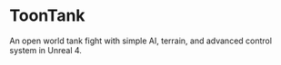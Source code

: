 # ToonTank
An open world tank fight with simple AI, terrain, and advanced control system in Unreal 4.
